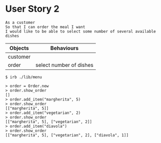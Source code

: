 # User Story 2

```
As a customer
So that I can order the meal I want
I would like to be able to select some number of several available dishes

```

Objects | Behaviours
-|-
customer |
order | select number of dishes 

```
$ irb ./lib/menu

> order = Order.new
> order.show_order
[]
> order.add_item("margherita", 5)
> order.show_order
[["margherita", 5]]
> order.add_item("vegetarian", 2)
> order.show_order
[["margherita", 5], ["vegetarian", 2]]
> order.add_item("diavola")
> order.show_order
[["margherita", 5], ["vegetarian", 2], ["diavola", 1]]
```